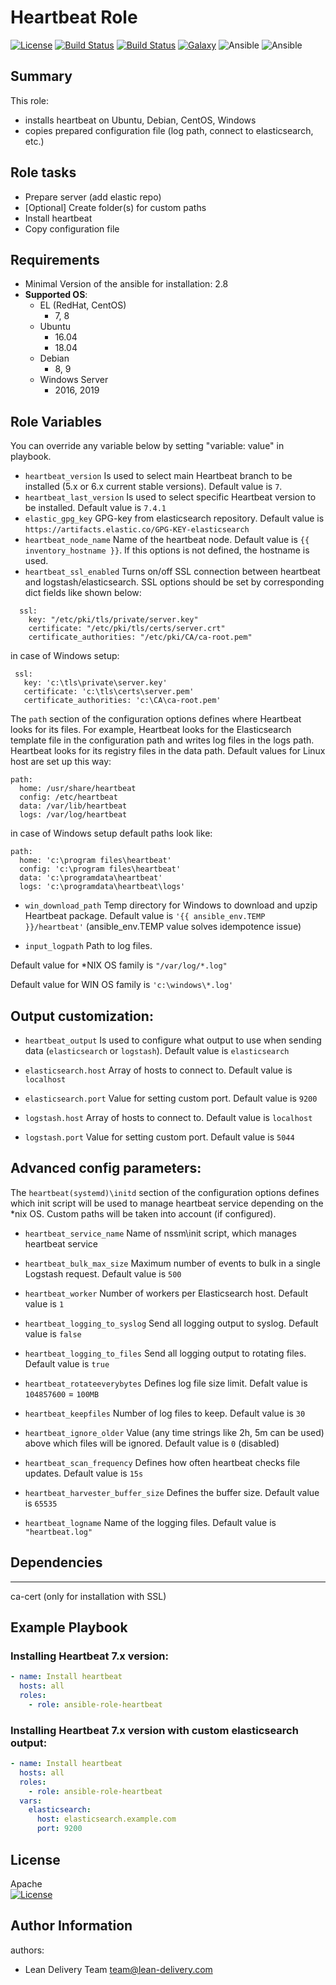Heartbeat Role
=========
[![License](https://img.shields.io/badge/license-Apache-green.svg?style=flat)](https://raw.githubusercontent.com/lean-delivery/ansible-role-heartbeat/master/LICENSE)
[![Build Status](https://travis-ci.org/lean-delivery/ansible-role-heartbeat.svg?branch=master)](https://travis-ci.org/lean-delivery/ansible-role-heartbeat)
[![Build Status](https://gitlab.com/lean-delivery/ansible-role-heartbeat/badges/master/pipeline.svg)](https://gitlab.com/lean-delivery/ansible-role-heartbeat/pipelines)
[![Galaxy](https://img.shields.io/badge/galaxy-lean__delivery.heartbeat-blue.svg)](https://galaxy.ansible.com/lean_delivery/heartbeat)
![Ansible](https://img.shields.io/ansible/role/d/44766.svg)
![Ansible](https://img.shields.io/badge/dynamic/json.svg?label=min_ansible_version&url=https%3A%2F%2Fgalaxy.ansible.com%2Fapi%2Fv1%2Froles%2F44766%2F&query=$.min_ansible_version)


## Summary


This role:
  - installs heartbeat on Ubuntu, Debian, CentOS, Windows
  - copies prepared configuration file (log path, connect to elasticsearch, etc.)




Role tasks
------------


- Prepare server (add elastic repo)
- [Optional] Create folder(s) for custom paths
- Install heartbeat
- Copy configuration file

Requirements
------------

- Minimal Version of the ansible for installation: 2.8
 - **Supported OS**:
   - EL (RedHat, CentOS)
     - 7, 8
   - Ubuntu
     - 16.04
     - 18.04
   - Debian
     - 8, 9
   - Windows Server
     - 2016, 2019

Role Variables
--------------

You can override any variable below by setting "variable: value" in playbook.


- `heartbeat_version`
Is used to select main Heartbeat branch to be installed (5.x or 6.x current stable versions). Default value is `7`.
- `heartbeat_last_version`
Is used to select specific Heartbeat version to be installed. Default value is `7.4.1`
- `elastic_gpg_key`
GPG-key from elasticsearch repository. Default value is `https://artifacts.elastic.co/GPG-KEY-elasticsearch`
- `heartbeat_node_name`
Name of the heartbeat node. Default value is `{{ inventory_hostname }}`. If this options is not defined, the hostname is used.
- `heartbeat_ssl_enabled`
Turns on/off SSL connection between heartbeat and logstash/elasticsearch. SSL options should be set by corresponding dict fields like shown below:
```
  ssl:
    key: "/etc/pki/tls/private/server.key"
    certificate: "/etc/pki/tls/certs/server.crt"
    certificate_authorities: "/etc/pki/CA/ca-root.pem"
```
 in case of Windows setup:   
 ```
  ssl:
    key: 'c:\tls\private\server.key'
    certificate: 'c:\tls\certs\server.pem'
    certificate_authorities: 'c:\CA\ca-root.pem'
```


The `path` section of the configuration options defines where Heartbeat looks for its files. For example, Heartbeat looks for the Elasticsearch template file in the configuration path and writes log files in the logs path. Heartbeat looks for its registry files in the data path. Default values for Linux host are set up this way:
```
path:
  home: /usr/share/heartbeat
  config: /etc/heartbeat
  data: /var/lib/heartbeat
  logs: /var/log/heartbeat
```
in case of Windows setup default paths look like:
```
path:
  home: 'c:\program files\heartbeat'
  config: 'c:\program files\heartbeat'
  data: 'c:\programdata\heartbeat'
  logs: 'c:\programdata\heartbeat\logs'
```
- `win_download_path`
Temp directory for Windows to download and upzip Heartbeat package. Default value is `'{{ ansible_env.TEMP }}/heartbeat'` (ansible_env.TEMP value solves idempotence issue)


- `input_logpath` 
Path to log files. 

Default value for *NIX OS family is `"/var/log/*.log"`

Default value for WIN OS family is `'c:\windows\*.log'`


## Output customization:
- `heartbeat_output`
Is used to configure what output to use when sending data (`elasticsearch` or `logstash`). Default value is `elasticsearch`


- `elasticsearch.host`
Array of hosts to connect to. Default value is `localhost`
- `elasticsearch.port`
Value for setting custom port. Default value is `9200`


- `logstash.host`
Array of hosts to connect to. Default value is `localhost`
- `logstash.port`
Value for setting custom port. Default value is `5044`


## Advanced config parameters:


The `heartbeat(systemd)\initd` section of the configuration  options defines which init script will be used to manage heartbeat service depending on the *nix OS. Custom paths will be taken into account (if configured).
- `heartbeat_service_name`
Name of nssm\init script, which manages heartbeat service


- `heartbeat_bulk_max_size`
Maximum number of events to bulk in a single Logstash request. Default value is `500`
- `heartbeat_worker`
Number of workers per Elasticsearch host. Default value is `1`
- `heartbeat_logging_to_syslog`
Send all logging output to syslog. Default value is `false`
- `heartbeat_logging_to_files`
Send all logging output to rotating files. Default value is `true`
- `heartbeat_rotateeverybytes`
Defines log file size limit. Defalt value is `104857600` = `100MB`
- `heartbeat_keepfiles`
Number of log files to keep. Default value is `30`
- `heartbeat_ignore_older`
Value (any time strings like 2h, 5m can be used) above which files will be ignored. Default value is `0` (disabled)
- `heartbeat_scan_frequency`
Defines how often heartbeat checks file updates. Default value is `15s`
- `heartbeat_harvester_buffer_size`
Defines the buffer size. Default value is `65535`
- `heartbeat_logname`
Name of the logging files. Default value is `"heartbeat.log"`


## Dependencies
------------


ca-cert (only for installation with SSL)


Example Playbook
----------------


### Installing Heartbeat 7.x version:


```yaml
- name: Install heartbeat
  hosts: all
  roles:
    - role: ansible-role-heartbeat
```
### Installing Heartbeat 7.x version with custom elasticsearch output:


```yaml
- name: Install heartbeat
  hosts: all
  roles:
    - role: ansible-role-heartbeat
  vars:
    elasticsearch:
      host: elasticsearch.example.com
      port: 9200
```


License
-------
Apache   
[![License](https://img.shields.io/badge/license-Apache-green.svg?style=flat)](https://raw.githubusercontent.com/lean-delivery/ansible-role-heartbeat/master/LICENSE)


Author Information
------------------


authors:
  - Lean Delivery Team <team@lean-delivery.com>
